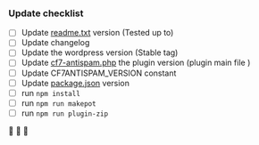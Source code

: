 ### Update checklist

- [ ] Update [readme.txt](readme.txt) version (Tested up to)
- [ ] Update changelog
- [ ] Update the wordpress version (Stable tag)
- [ ] Update [cf7-antispam.php](cf7-antispam.php) the plugin version (plugin main file )
- [ ] Update CF7ANTISPAM_VERSION constant
- [ ] Update [package.json](package.json) version
- [ ] run `npm install`
- [ ] run `npm run makepot`
- [ ] run `npm run plugin-zip`

🎉 🎉 🎉
